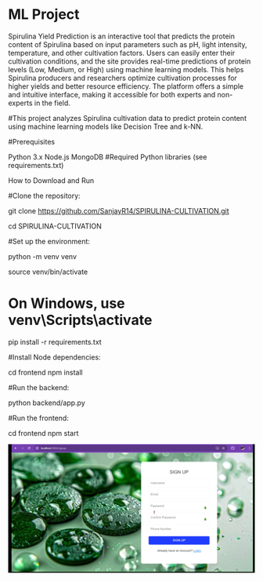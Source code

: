 ﻿# ML Project
Spirulina Yield Prediction is an interactive tool that predicts the protein content of Spirulina based on input parameters such as pH, light intensity, temperature, and other cultivation factors. Users can easily enter their cultivation conditions, and the site provides real-time predictions of protein levels (Low, Medium, or High) using machine learning models. This helps Spirulina producers and researchers optimize cultivation processes for higher yields and better resource efficiency. The platform offers a simple and intuitive interface, making it accessible for both experts and non-experts in the field.


#This project analyzes Spirulina cultivation data to predict protein content using machine learning models like Decision Tree and k-NN.




#Prerequisites


Python 3.x
Node.js
MongoDB
#Required Python libraries (see requirements.txt)



How to Download and Run



#Clone the repository:



git clone https://github.com/SanjayR14/SPIRULINA-CULTIVATION.git


cd SPIRULINA-CULTIVATION



#Set up the environment:



python -m venv venv


source venv/bin/activate  


# On Windows, use venv\Scripts\activate


pip install -r requirements.txt



#Install Node dependencies:


cd frontend
npm install


#Run the backend:


python backend/app.py


#Run the frontend:


cd frontend
npm start

![Alt text](./images/Screenshot%202024-10-24%20125003.png)



